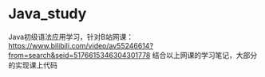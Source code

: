 # Java_study
Java初级语法应用学习，针对B站网课：https://www.bilibili.com/video/av55246614?from=search&seid=5176615346304301778
结合以上网课的学习笔记，大部分的实现课上代码
